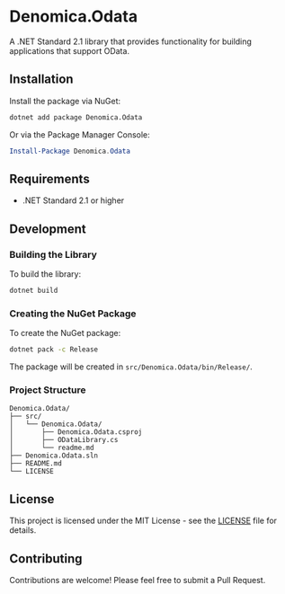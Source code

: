 # Denomica.Odata

A .NET Standard 2.1 library that provides functionality for building applications that support OData.

## Installation

Install the package via NuGet:

```bash
dotnet add package Denomica.Odata
```

Or via the Package Manager Console:

```powershell
Install-Package Denomica.Odata
```

## Requirements

- .NET Standard 2.1 or higher

## Development

### Building the Library

To build the library:

```bash
dotnet build
```

### Creating the NuGet Package

To create the NuGet package:

```bash
dotnet pack -c Release
```

The package will be created in `src/Denomica.Odata/bin/Release/`.

### Project Structure

```
Denomica.Odata/
├── src/
│   └── Denomica.Odata/
│       ├── Denomica.Odata.csproj
│       ├── ODataLibrary.cs
│       └── readme.md
├── Denomica.Odata.sln
├── README.md
└── LICENSE
```

## License

This project is licensed under the MIT License - see the [LICENSE](LICENSE) file for details.

## Contributing

Contributions are welcome! Please feel free to submit a Pull Request.
